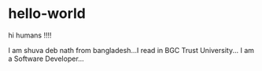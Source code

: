 # hello-world


hi humans !!!!

I am shuva deb nath from bangladesh...I read in BGC Trust University...
I am a Software Developer...
